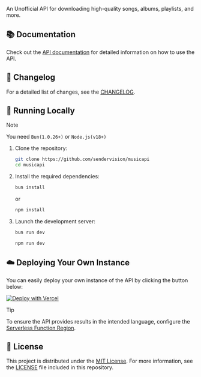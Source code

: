 An Unofficial API for downloading high-quality songs, albums, playlists, and more.

## 📚 Documentation

Check out the [API documentation](https://saavn.dev/docs) for detailed information on how to use the API.

## 📰 Changelog

For a detailed list of changes, see the [CHANGELOG](CHANGELOG.md).

## 🔌 Running Locally

> [!NOTE]
> You need `Bun(1.0.26+)` or `Node.js(v18+)`

1. Clone the repository:

   ```sh
   git clone https://github.com/sendervision/musicapi
   cd musicapi
   ```

2. Install the required dependencies:

   ```sh
   bun install
   ```
   or
   ```sh
   npm install
   ```


3. Launch the development server:

   ```sh
   bun run dev
   ```
   ```sh
   npm run dev
   ```

## ☁️ Deploying Your Own Instance

You can easily deploy your own instance of the API by clicking the button below:

[![Deploy with Vercel](https://vercel.com/button)](https://vercel.com/new/clone?repository-url=https://github.com/sendervision/musicapi)

> [!TIP]
> To ensure the API provides results in the intended language, configure the [Serverless Function Region](https://vercel.com/docs/concepts/functions/serverless-functions/regions).

## 📜 License

This project is distributed under the [MIT License](https://opensource.org/licenses/MIT). For more information, see the [LICENSE](LICENSE) file included in this repository.
